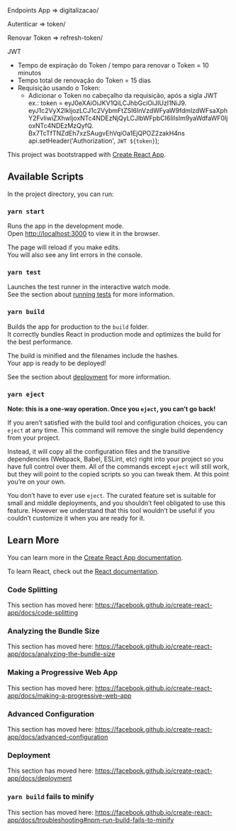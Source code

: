 Endpoints
App => digitalizacao/

Autenticar => token/

Renovar Token => refresh-token/

JWT

- Tempo de expiração do Token / tempo para renovar o Token = 10 minutos
- Tempo total de renovação do Token = 15 dias
- Requisição usando o Token: 
    - Adicionar o Token no cabeçalho da requisição, após a sigla JWT<br />
        ex.: 
            token = eyJ0eXAiOiJKV1QiLCJhbGciOiJIUzI1NiJ9.
            eyJ1c2VyX2lkIjozLCJ1c2VybmFtZSI6InVzdWFyaW9fdmlzdWFsaXphY2FvIiwiZXhwIjoxNTc4NDEzNjQyLCJlbWFpbCI6IiIsIm9yaWdfaWF0IjoxNTc4NDEzMzQyfQ.
            Bx7TcTfTNZdEh7xzSAugvEhVqiOa1EjQPOZ2zakH4ns
            api.setHeader('Authorization', `JWT ${token}`);

This project was bootstrapped with [Create React App](https://github.com/facebook/create-react-app).

## Available Scripts

In the project directory, you can run:

### `yarn start`

Runs the app in the development mode.<br />
Open [http://localhost:3000](http://localhost:3000) to view it in the browser.

The page will reload if you make edits.<br />
You will also see any lint errors in the console.

### `yarn test`

Launches the test runner in the interactive watch mode.<br />
See the section about [running tests](https://facebook.github.io/create-react-app/docs/running-tests) for more information.

### `yarn build`

Builds the app for production to the `build` folder.<br />
It correctly bundles React in production mode and optimizes the build for the best performance.

The build is minified and the filenames include the hashes.<br />
Your app is ready to be deployed!

See the section about [deployment](https://facebook.github.io/create-react-app/docs/deployment) for more information.

### `yarn eject`

**Note: this is a one-way operation. Once you `eject`, you can’t go back!**

If you aren’t satisfied with the build tool and configuration choices, you can `eject` at any time. This command will remove the single build dependency from your project.

Instead, it will copy all the configuration files and the transitive dependencies (Webpack, Babel, ESLint, etc) right into your project so you have full control over them. All of the commands except `eject` will still work, but they will point to the copied scripts so you can tweak them. At this point you’re on your own.

You don’t have to ever use `eject`. The curated feature set is suitable for small and middle deployments, and you shouldn’t feel obligated to use this feature. However we understand that this tool wouldn’t be useful if you couldn’t customize it when you are ready for it.

## Learn More

You can learn more in the [Create React App documentation](https://facebook.github.io/create-react-app/docs/getting-started).

To learn React, check out the [React documentation](https://reactjs.org/).

### Code Splitting

This section has moved here: https://facebook.github.io/create-react-app/docs/code-splitting

### Analyzing the Bundle Size

This section has moved here: https://facebook.github.io/create-react-app/docs/analyzing-the-bundle-size

### Making a Progressive Web App

This section has moved here: https://facebook.github.io/create-react-app/docs/making-a-progressive-web-app

### Advanced Configuration

This section has moved here: https://facebook.github.io/create-react-app/docs/advanced-configuration

### Deployment

This section has moved here: https://facebook.github.io/create-react-app/docs/deployment

### `yarn build` fails to minify

This section has moved here: https://facebook.github.io/create-react-app/docs/troubleshooting#npm-run-build-fails-to-minify
